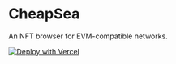 # CheapSea

An NFT browser for EVM-compatible networks.

[![Deploy with Vercel](https://vercel.com/button)](https://vercel.com/new/git/external?repository-url=https%3A%2F%2Fgithub.com%2Fshitcoinsociety%2Fcheapsea&env=RPC_URL&envDescription=The%20endpoint%20of%20your%20EVM-compatible%20RPC)

